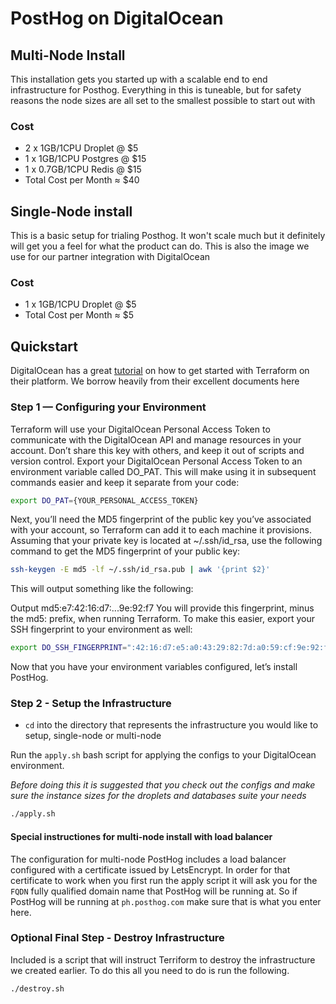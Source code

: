 # PostHog on DigitalOcean

## Multi-Node Install

This installation gets you started up with a scalable end to end infrastructure for Posthog. Everything in this is tuneable, but for safety reasons the node sizes are all set to the smallest possible to start out with

### Cost

- 2 x 1GB/1CPU Droplet @ \$5
- 1 x 1GB/1CPU Postgres @ \$15
- 1 x 0.7GB/1CPU Redis @ \$15
- Total Cost per Month ≈ \$40

## Single-Node install

This is a basic setup for trialing Posthog. It won't scale much but it definitely will get you a feel for what the product can do. This is also the image we use for our partner integration with DigitalOcean

### Cost

- 1 x 1GB/1CPU Droplet @ \$5
- Total Cost per Month ≈ \$5

## Quickstart

DigitalOcean has a great [tutorial](https://www.digitalocean.com/community/tutorials/how-to-use-terraform-with-digitalocean) on how to get started with Terraform on their platform. We borrow heavily from their excellent documents here

### Step 1 — Configuring your Environment

Terraform will use your DigitalOcean Personal Access Token to communicate with the DigitalOcean API and manage resources in your account. Don’t share this key with others, and keep it out of scripts and version control. Export your DigitalOcean Personal Access Token to an environment variable called DO_PAT. This will make using it in subsequent commands easier and keep it separate from your code:

```bash
export DO_PAT={YOUR_PERSONAL_ACCESS_TOKEN}
```

Next, you’ll need the MD5 fingerprint of the public key you’ve associated with your account, so Terraform can add it to each machine it provisions. Assuming that your private key is located at ~/.ssh/id_rsa, use the following command to get the MD5 fingerprint of your public key:

```bash
ssh-keygen -E md5 -lf ~/.ssh/id_rsa.pub | awk '{print $2}'
```

This will output something like the following:

Output
md5:e7:42:16:d7:...9e:92:f7
You will provide this fingerprint, minus the md5: prefix, when running Terraform. To make this easier, export your SSH fingerprint to your environment as well:

```bash
export DO_SSH_FINGERPRINT=":42:16:d7:e5:a0:43:29:82:7d:a0:59:cf:9e:92:f7"
```

Now that you have your environment variables configured, let’s install PostHog.

### Step 2 - Setup the Infrastructure

- `cd` into the directory that represents the infrastructure you would like to setup, single-node or multi-node

Run the `apply.sh` bash script for applying the configs to your DigitalOcean environment.

_Before doing this it is suggested that you check out the configs and make sure the instance sizes for the droplets and databases suite your needs_

```bash
./apply.sh
```

#### Special instructiones for multi-node install with load balancer

The configuration for multi-node PostHog includes a load balancer configured with a certificate issued by LetsEncrypt. In order for that certificate to work when you first run the apply script it will ask you for the `FQDN` fully qualified domain name that PostHog will be running at. So if PostHog will be running at `ph.posthog.com` make sure that is what you enter here.

### Optional Final Step - Destroy Infrastructure

Included is a script that will instruct Terriform to destroy the infrastructure we created earlier. To do this all you need to do is run the following.

```bash
./destroy.sh
```
